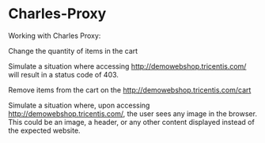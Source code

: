 # Charles-Proxy
Working with Charles Proxy:

Change the quantity of items in the cart

Simulate a situation where accessing http://demowebshop.tricentis.com/ will result in a status code of 403.

Remove items from the cart on the http://demowebshop.tricentis.com/cart 

Simulate a situation where, upon accessing http://demowebshop.tricentis.com/, the user sees any image in the browser. This could be an image, a header, or any other content displayed instead of the expected website.
